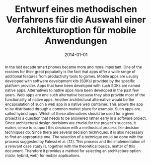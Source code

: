 ---
abstract: In the last decade smart phones became more and more important. One of the
  reasons for their great popularity is the fact that apps offer a wide range of additional
  features from productivity tools to games. Mobile apps are usually developed with
  software development kits (SDKs) provided by the specific platform provider. Apps
  that have been developed with such SDKs are named native apps. Alternatives to native
  apps have been developed in the past few years. Web apps are one such alternative
  because they also provide most of the functionality of native apps. Another architectural
  alternative would be the encapsulation of such a web app in a native web container.
  This allows the app to be distributed through a common market place for example.
  Such apps are called hybrid apps. Which of these alternatives should be used for
  a given project is a question that needs to be answered rather early in a software
  project. Since architectural design decisions are crucial for the project´s success,
  it makes sense to support this decision with a methodical process like decision
  techniques do. Since there are several decision techniques, it is also necessary
  to find an appropriate one. The selection of a technique could be done with the
  process suggested by Falessi et al. [12]. This process and the implementation of
  a relevant case study is, together with the theoretical basics, matter of this document.
  Therefore it provides a method for selecting an architecture option (nativ, hybrid,
  web) for mobile applications.
authors:
- Thomas Dori
date: '2014-01-01'
featured: false
publication_types:
- '7'
publishDate: '2014-01-01'
title: Entwurf eines methodischen Verfahrens für die Auswahl einer Architekturoption
  für mobile Anwendungen
url_pdf: ''
---